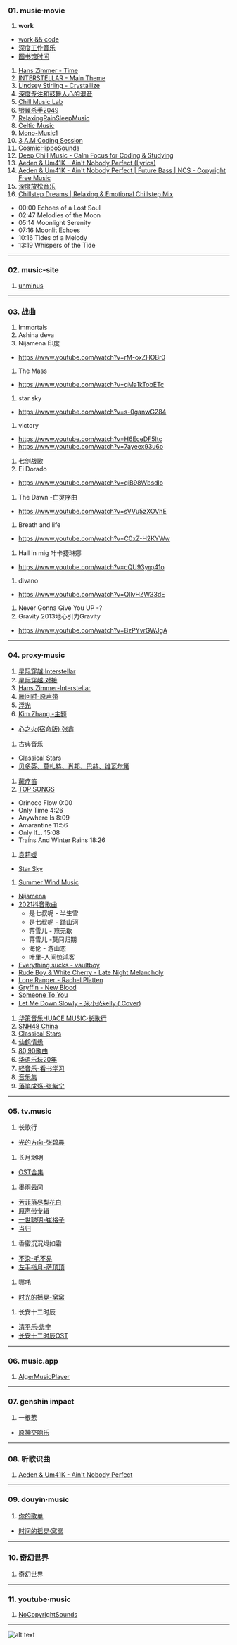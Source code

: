 ### 01. music·movie
1. **work**
  - [work && code](https://www.youtube.com/watch?v=mhNg55_IYiw&list=RDmhNg55_IYiw&start_radio=1)
  - [深度工作音乐](https://www.youtube.com/watch?v=TpBnbLT3Ki0)
  - [图书馆时间](https://www.youtube.com/watch?v=jp4xdxcc7WU)
1. [Hans Zimmer - Time](https://www.youtube.com/watch?v=c56t7upa8Bk)
1. [INTERSTELLAR - Main Theme](https://www.youtube.com/watch?v=LFNjzUCgZPc)
1. [Lindsey Stirling - Crystallize](https://www.youtube.com/watch?v=C8md6yJkUY4)
1. [深度专注和鼓舞人心的混音](https://www.youtube.com/watch?v=-sZqtdT-GVw)
1. [Chill Music Lab](https://www.youtube.com/@MusicLabChill)
1. [银翼杀手2049](https://www.youtube.com/watch?v=d2JZ4AG-u3w)
1. [RelaxingRainSleepMusic](https://www.youtube.com/@RelaxingRainSleepMusic)
1. [Celtic Music](https://www.youtube.com/watch?v=F6sIGqNR_hk)
1. [Mono-Music1](https://www.youtube.com/@Mono-Music1)
1. [3 A.M Coding Session](https://www.youtube.com/watch?v=Yd7vDterctQ)
1. [CosmicHippoSounds](https://www.youtube.com/@CosmicHippoSounds)
1. [Deep Chill Music - Calm Focus for Coding & Studying](https://www.youtube.com/watch?v=tmgM00yas78)
1. [Aeden & Um41K - Ain't Nobody Perfect (Lyrics)](https://www.youtube.com/watch?v=20sa-fYWSx4)
1. [Aeden & Um41K - Ain't Nobody Perfect | Future Bass | NCS - Copyright Free Music](https://www.youtube.com/watch?v=qcayt_B8868)
1. [深度放松音乐](https://www.youtube.com/watch?v=0rca7_VJ_ds)
1. [Chillstep Dreams | Relaxing & Emotional Chillstep Mix](https://www.youtube.com/watch?v=LAjaF4EFtJY)
  - 00:00 Echoes of a Lost Soul
  - 02:47 Melodies of the Moon
  - 05:14 Moonlight Serenity
  - 07:16 Moonlit Echoes
  - 10:16 Tides of a Melody
  - 13:19 Whispers of the Tide
---
### 02. music-site
1. [unminus](https://www.unminus.com/)
---
### 03. 战曲
1. Immortals
1. Ashina deva
1. Nijamena 印度
  - https://www.youtube.com/watch?v=rM-oxZHOBr0
1. The Mass
  - https://www.youtube.com/watch?v=qMa1kTobETc
1. star sky
  - https://www.youtube.com/watch?v=s-0ganwG284
1. victory
  - https://www.youtube.com/watch?v=H6EceDF5ltc
  - https://www.youtube.com/watch?v=7ayeex93u6o
1. 七剑战歌
1. Ei Dorado
  - https://www.youtube.com/watch?v=qiB98Wbsdlo
1. The Dawn -亡灵序曲
  - https://www.youtube.com/watch?v=sVVu5zXOVhE
1. Breath and life
  - https://www.youtube.com/watch?v=C0xZ-H2KYWw
1. Hall in mig 叶卡捷琳娜
  - https://www.youtube.com/watch?v=cQU93yrp41o
1. divano
  - https://www.youtube.com/watch?v=QllvHZW33dE
1. Never Gonna Give You UP -?
1. Gravity 2013地心引力Gravity
  - https://www.youtube.com/watch?v=BzPYvrGWJgA
---
### 04. proxy·music
1. [星际穿越·Interstellar](https://www.youtube.com/watch?v=8kooIgKESYE)
1. [星际穿越·对接](https://www.youtube.com/watch?v=QIumIjSpC3Q)
1. [Hans Zimmer-Interstellar](https://www.youtube.com/watch?v=5gO0xpY_Y3E)
1. [雁回时-原声带](https://www.youtube.com/watch?v=JGUKxkR5cRQ)
1. [浮光](https://www.youtube.com/watch?v=cYNXh9AkvMg)
1. [Kim Zhang -主题](https://www.youtube.com/channel/UCLKWPLjHRL5UD8-Gngm46ew)
  - [心之火(宿命版) 张鑫](https://www.youtube.com/watch?v=98upJDuxNZI)
1. 古典音乐
  - [Classical Stars](https://www.youtube.com/@classicalstars88)
  - [贝多芬、莫扎特、肖邦、巴赫、维瓦尔第](https://www.youtube.com/watch?v=IYd1-cPwQCk)
1. [藏疗笛](https://www.youtube.com/watch?v=ys_fN3uy7bQ)
1. [TOP SONGS](https://www.youtube.com/watch?v=z7x52wa8uFc)
  - Orinoco Flow 0:00
  - Only Time 4:26
  - Anywhere Is 8:09
  - Amarantine 11:56
  - Only If... 15:08
  - Trains And Winter Rains 18:26
1. [袁莉媛](https://www.youtube.com/@%E8%A2%81%E8%8E%89%E5%AA%9B)
  - [Star Sky](https://www.youtube.com/watch?v=s-0ganwG284)
1. [Summer Wind Music](https://www.youtube.com/@summerwindmusic2314/playlists)
  - [Nijamena](https://www.youtube.com/watch?v=rM-oxZHOBr0)
  - [2021抖音歌曲](https://www.youtube.com/watch?v=pTM8a7kQIAY)
    * 是七叔呢 - 半生雪
    * 是七叔呢 - 踏山河
    * 蒋雪儿 - 燕无歇
    * 蒋雪儿 -莫问归期
    * 海伦 - 游山恋
    *  叶里-人间惊鸿客
  - [Everything sucks - vaultboy](https://www.youtube.com/watch?v=wwx3MpZvT_I&list=PL7MBpdD11UonZ5k2rYHYah4LsOt-dkfbY)
  - [Rude Boy & White Cherry - Late Night Melancholy](https://www.youtube.com/watch?v=06sPQzvTJbY&list=PL7MBpdD11UonZ5k2rYHYah4LsOt-dkfbY&index=2)
  - [Lone Ranger - Rachel Platten](https://www.youtube.com/watch?v=_MuT60BXyX0&list=PL7MBpdD11UonZ5k2rYHYah4LsOt-dkfbY&index=4)
  - [Gryffin - New Blood](https://www.youtube.com/watch?v=x0KgyCrkSUM&list=PL7MBpdD11UonZ5k2rYHYah4LsOt-dkfbY&index=5)
  - [Someone To You](https://www.youtube.com/watch?v=rLwWFj9yzsQ&list=PL7MBpdD11UonZ5k2rYHYah4LsOt-dkfbY&index=6)
  - [Let Me Down Slowly - 米小怂kelly ( Cover)](https://www.youtube.com/watch?v=EQYMk8a4Ceo&list=PL7MBpdD11UonZ5k2rYHYah4LsOt-dkfbY&index=8)
1. [华策音乐HUACE MUSIC·长歌行](https://www.youtube.com/watch?v=4fnEXD-TGyE&list=RDBUCrWnWo4H4&index=3)
1. [SNH48 China](https://www.youtube.com/watch?v=6gFUB9eDFD0&list=RD6gFUB9eDFD0&start_radio=1&rv=6gFUB9eDFD0)
1. [Classical Stars](https://www.youtube.com/watch?v=IYd1-cPwQCk)
1. [仙鹤情缘](https://www.youtube.com/watch?v=2plhbkGv5qw)
1. [80,90歌曲](https://www.youtube.com/watch?v=he_VdjWUiWQ)
1. [华语乐坛20年](https://mecat204.github.io/website/music/netease-80.html)
1. [轻音乐-看书学习](https://mecat204.github.io/website/music/music.html)
1. [音乐集](https://mecat204.github.io/website/music/index.html)
1. [落笔成殇-张紫宁](https://www.youtube.com/watch?v=Kfd49eOq8-4)
---
### 05. tv.music
1. 长歌行
  - [光的方向-张碧晨](https://www.youtube.com/watch?v=cwdmC6mqO1w)
1. 长月烬明
  - [OST合集](https://www.youtube.com/watch?v=xcFpsXzV6jo)
1. 墨雨云间
  - [芳菲落尽梨花白](https://www.youtube.com/watch?v=QiwvWNMhPb4)
  - [原声带专辑](https://www.youtube.com/watch?v=m7At3pnTb80&t=247s)
  - [一世聪明-崔格子](https://www.youtube.com/watch?v=ty4TTcO-lXw)
  - [当归](https://www.youtube.com/watch?v=Hnyb-PqAiNQ)
1. 香蜜沉沉烬如霜
  - [不染-毛不易](https://www.youtube.com/watch?v=dDV36GmFP20)
  - [左手指月-萨顶顶](https://www.youtube.com/watch?v=AbiMe64zeGM)
1. 哪吒
  - [时光的摇晃-窝窝](https://www.youtube.com/watch?v=iSiu23Jyz4o)
1. 长安十二时辰
  - [清平乐·紫宁](https://www.youtube.com/watch?v=qFbvigJTXLs)
  - [长安十二时辰OST](https://www.youtube.com/watch?v=JH-3KFtOf6s&list=PLGOZmHa7O-aESFChpX-hoPK2KlHhvOKyE)
---
### 06. music.app
1. [AlgerMusicPlayer](https://github.com/algerkong/AlgerMusicPlayer/releases)
---
### 07. genshin impact
1. 一根葱
  - [原神交响乐](https://v.douyin.com/bUTuNkg6uI4/)
---
### 08. 听歌识曲
1. [Aeden & Um41K - Ain't Nobody Perfect](https://www.youtube.com/watch?v=qcayt_B8868)
---
### 09. douyin·music
1. [你的歌单](https://v.douyin.com/I3cagT5BM90/)
  - [时间的摇晃·窝窝](https://v.douyin.com/UhUtkRYmSf8/)
---
### 10. 奇幻世界
1. [奇幻世界](https://v.douyin.com/GhGCXGPvl58/)
---
### 11. youtube·music
1. [NoCopyrightSounds](https://www.youtube.com/@NoCopyrightSounds)
---
![alt text](https://upload-bbs.miyoushe.com/upload/2022/11/01/266607709/8a4e0f1bd9c9d18fbf59a25067d88c17_6123688207744398733.jpg?x-oss-process=image//resize,s_600/quality,q_80/auto-orient,0/interlace,1/format,jpg)